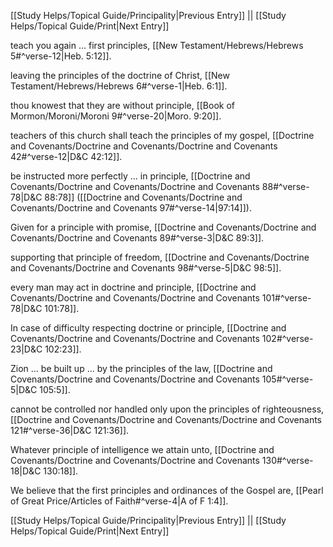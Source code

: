[[Study Helps/Topical Guide/Principality|Previous Entry]]  ||  [[Study Helps/Topical Guide/Print|Next Entry]]

 teach you again ... first principles, [[New Testament/Hebrews/Hebrews 5#^verse-12|Heb. 5:12]].

 leaving the principles of the doctrine of Christ, [[New Testament/Hebrews/Hebrews 6#^verse-1|Heb. 6:1]].

 thou knowest that they are without principle, [[Book of Mormon/Moroni/Moroni 9#^verse-20|Moro. 9:20]].

 teachers of this church shall teach the principles of my gospel, [[Doctrine and Covenants/Doctrine and Covenants/Doctrine and Covenants 42#^verse-12|D&C 42:12]].

 be instructed more perfectly ... in principle, [[Doctrine and Covenants/Doctrine and Covenants/Doctrine and Covenants 88#^verse-78|D&C 88:78]] ([[Doctrine and Covenants/Doctrine and Covenants/Doctrine and Covenants 97#^verse-14|97:14]]).

 Given for a principle with promise, [[Doctrine and Covenants/Doctrine and Covenants/Doctrine and Covenants 89#^verse-3|D&C 89:3]].

 supporting that principle of freedom, [[Doctrine and Covenants/Doctrine and Covenants/Doctrine and Covenants 98#^verse-5|D&C 98:5]].

 every man may act in doctrine and principle, [[Doctrine and Covenants/Doctrine and Covenants/Doctrine and Covenants 101#^verse-78|D&C 101:78]].

 In case of difficulty respecting doctrine or principle, [[Doctrine and Covenants/Doctrine and Covenants/Doctrine and Covenants 102#^verse-23|D&C 102:23]].

 Zion ... be built up ... by the principles of the law, [[Doctrine and Covenants/Doctrine and Covenants/Doctrine and Covenants 105#^verse-5|D&C 105:5]].

 cannot be controlled nor handled only upon the principles of righteousness, [[Doctrine and Covenants/Doctrine and Covenants/Doctrine and Covenants 121#^verse-36|D&C 121:36]].

 Whatever principle of intelligence we attain unto, [[Doctrine and Covenants/Doctrine and Covenants/Doctrine and Covenants 130#^verse-18|D&C 130:18]].

 We believe that the first principles and ordinances of the Gospel are, [[Pearl of Great Price/Articles of Faith#^verse-4|A of F 1:4]].

[[Study Helps/Topical Guide/Principality|Previous Entry]]  ||  [[Study Helps/Topical Guide/Print|Next Entry]]